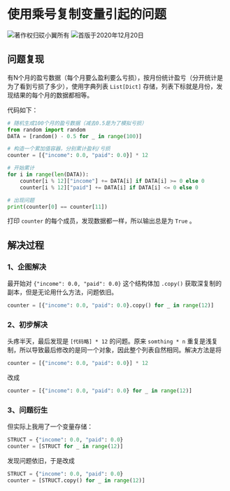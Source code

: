 # 使用乘号复制变量引起的问题

![著作权归砹小翼所有](https://img.shields.io/badge/Copyright-砹小翼-blue.svg) ![首版于2020年12月20日](https://img.shields.io/badge/Release-2020.12.20-purple.svg)

## 问题复现

有N个月的盈亏数据（每个月要么盈利要么亏损），按月份统计盈亏（分开统计是为了看到亏损了多少），使用字典列表 `List[Dict]` 存储，列表下标就是月份，发现结果的每个月的数据都相等。

代码如下：

```python
# 随机生成100个月的盈亏数据（减去0.5是为了模拟亏损）
from random import random
DATA = [random() - 0.5 for _ in range(100)]

# 构造一个累加值容器，分别累计盈利/亏损
counter = [{"income": 0.0, "paid": 0.0}] * 12

# 开始累计
for i in range(len(DATA)):
    counter[i % 12]["income"] += DATA[i] if DATA[i] >= 0 else 0
    counter[i % 12]["paid"] += DATA[i] if DATA[i] <= 0 else 0

# 出现问题
print(counter[0] == counter[11])
```

打印 `counter` 的每个成员，发现数据都一样，所以输出总是为 `True` 。

## 解决过程

### 1、企图解决

最开始对 `{"income": 0.0, "paid": 0.0}` 这个结构体加 `.copy()` 获取深复制的副本，但是无论用什么方法，问题依旧。

```python
counter = [{"income": 0.0, "paid": 0.0}.copy() for _ in range(12)]
```

### 2、初步解决

头疼半天，最后发现是 `[代码略] * 12` 的问题。原来 `somthing * n` 重复是浅复制，所以导致最后修改的是同一个对象，因此整个列表自然相同。解决方法是将

```python
counter = [{"income": 0.0, "paid": 0.0}] * 12
```

改成

```python
counter = [{"income": 0.0, "paid": 0.0} for _ in range(12)]
```

### 3、问题衍生

但实际上我用了一个变量存储：

```python
STRUCT = {"income": 0.0, "paid": 0.0}
counter = [STRUCT for _ in range(12)]
```

发现问题依旧，于是改成

```python
STRUCT = {"income": 0.0, "paid": 0.0}
counter = [STRUCT.copy() for _ in range(12)]
```

